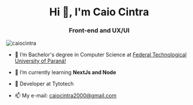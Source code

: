 <h1 align="center">Hi 👋, I'm Caio Cintra</h1>
<h3 align="center">Front-end and UX/UI</h3>

<p align="left"> <img src="https://komarev.com/ghpvc/?username=caiocintra&label=Profile%20views&color=0e75b6&style=flat" alt="caiocintra" /> </p>


- 🔭 I’m Bachelor's degree in Computer Science at [Federal Technological University of Paraná!](http://www.utfpr.edu.br/campus/campomourao)

- 🌱 I’m currently learning **NextJs and Node**

- 🔧 Developer at Tytotech

- 📫 My e-mail: caiocintra2000@gmail.com
  <!---
<div>
<a href="https://github.com/CaioCintra">
<img height="140em" src="https://github-readme-stats.vercel.app/api/top-langs/?username=CaioCintra&layout=compact&langs_count=7&theme=dracula"/>
</div>
-->
